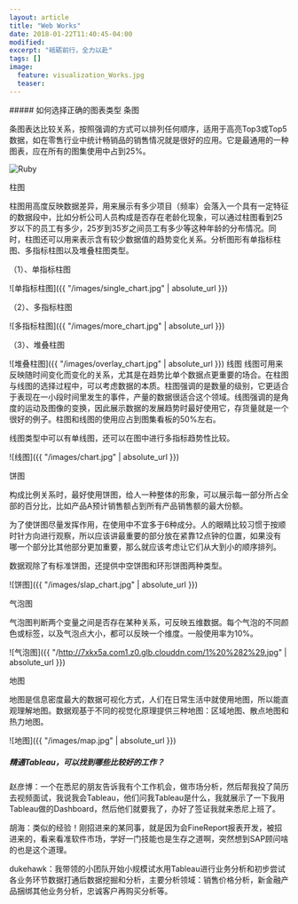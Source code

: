 ```yaml
---
layout: article
title: "Web Works"
date: 2018-01-22T11:40:45-04:00
modified:
excerpt: "砥砺前行，全力以赴"
tags: []
image: 
  feature: visualization_Works.jpg 
  teaser: 
---
```


<div class="row">
<div class="col-sm-7" markdown="1"><!-- left -->
##### 如何选择正确的图表类型
条图

条图表达比较关系，按照强调的方式可以排列任何顺序，适用于高亮Top3或Top5数据，如在零售行业中统计畅销品的销售情况就是很好的应用。它是最通用的一种图表，应在所有的图集使用中占到25%。

![Ruby](http://7xkx5a.com1.z0.glb.clouddn.com/1%20%282%29.jpg)

柱图

柱图用高度反映数据差异，用来展示有多少项目（频率）会落入一个具有一定特征的数据段中，比如分析公司人员构成是否存在老龄化现象，可以通过柱图看到25岁以下的员工有多少，25岁到35岁之间员工有多少等这种年龄的分布情况。同时，柱图还可以用来表示含有较少数据值的趋势变化关系。分析图形有单指标柱图、多指标柱图以及堆叠柱图类型。

（1）、单指标柱图

![单指标柱图]({{ "/images/single_chart.jpg" | absolute_url }})

（2）、多指标柱图 

![多指标柱图]({{ "/images/more_chart.jpg" | absolute_url }})

（3）、堆叠柱图

![堆叠柱图]({{ "/images/overlay_chart.jpg" | absolute_url }})
线图
线图可用来反映随时间变化而变化的关系，尤其是在趋势比单个数据点更重要的场合。在柱图与线图的选择过程中，可以考虑数据的本质。柱图强调的是数量的级别，它更适合于表现在一小段时间里发生的事件，产量的数据很适合这个领域。线图强调的是角度的运动及图像的变换，因此展示数据的发展趋势时最好使用它，存货量就是一个很好的例子。柱图和线图的使用应占到图集看板的50%左右。

线图类型中可以有单线图，还可以在图中进行多指标趋势性比较。

![线图]({{ "/images/chart.jpg" | absolute_url }})

饼图

构成比例关系时，最好使用饼图，给人一种整体的形象，可以展示每一部分所占全部的百分比，比如产品A预计销售额占到所有产品销售额的最大份额。

为了使饼图尽量发挥作用，在使用中不宜多于6种成分。人的眼睛比较习惯于按顺时针方向进行观察，所以应该讲最重要的部分放在紧靠12点钟的位置，如果没有哪一个部分比其他部分更加重要，那么就应该考虑让它们从大到小的顺序排列。

数据观除了有标准饼图，还提供中空饼图和环形饼图两种类型。

![饼图]({{ "/images/slap_chart.jpg" | absolute_url }})

气泡图

气泡图判断两个变量之间是否存在某种关系，可反映五维数据。每个气泡的不同颜色或标签，以及气泡点大小，都可以反映一个维度。一般使用率为10%。

![气泡图]({{ "/http://7xkx5a.com1.z0.glb.clouddn.com/1%20%282%29.jpg" | absolute_url }})

地图

地图是信息密度最大的数据可视化方式，人们在日常生活中就使用地图，所以能直观理解地图。数据观基于不同的视觉化原理提供三种地图：区域地图、散点地图和热力地图。

![地图]({{ "/images/map.jpg" | absolute_url }})
</div> 
<div class="col-sm-5" markdown="1" ><!-- right -->

##### 精通Tableau，可以找到哪些比较好的工作？
赵彦博：一个在悉尼的朋友告诉我有个工作机会，做市场分析，然后帮我投了简历去视频面试，我说我会Tableau，他们问我Tableau是什么，我就展示了一下我用Tableau做的Dashboard，然后他们就要我了，办好了签证我就来悉尼上班了。

胡海：类似的经验！刚招进来的某同事，就是因为会FineReport报表开发，被招进来的，看来看准软件市场，学好一门技能也是生存之道啊，突然想到SAP顾问啥的也是这个道理。

dukehawk：我带领的小团队开始小规模试水用Tableau进行业务分析和初步尝试各业务环节数据打通后数据挖掘和分析，主要分析领域：销售价格分析，新金融产品捆绑其他业务分析，忠诚客户再购买分析等。
</div>
</div>